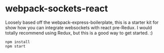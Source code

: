 # webpack-sockets-react
Loosely based off the webpack-express-boilerplate, this is a starter kit for show how you can integrate websockets with react pre-Redux. I would totally recommend using Redux, but this is a good way to get started. :)

```
npm install
npm start
```